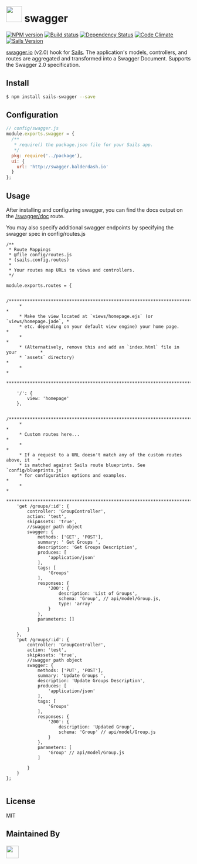 # <img src="http://cdn.tjw.io/images/sails-logo.png" height='43px' /> swagger

[![NPM version][npm-image]][npm-url]
[![Build status][ci-image]][ci-url]
[![Dependency Status][daviddm-image]][daviddm-url]
[![Code Climate][codeclimate-image]][codeclimate-url]
[![Sails Version][sails-version-image]][sails-url]


[swagger.io](http://swagger.io/) (v2.0) hook for [Sails](http://sailsjs.org). The application's models, controllers, and routes are aggregated and transformed into a Swagger Document. Supports the Swagger 2.0 specification.

## Install

```sh
$ npm install sails-swagger --save
```

## Configuration
```js
// config/swagger.js
module.exports.swagger = {
  /**
   * require() the package.json file for your Sails app.
   */
  pkg: require('../package'),
  ui: {
    url: 'http://swagger.balderdash.io'
  }
};
```

## Usage
After installing and configuring swagger, you can find the docs output on the [/swagger/doc](http://localhost:1337/swagger/doc) route.

You may also specify additional swagger endpoints by specifying the swagger spec in config/routes.js

```
/**
 * Route Mappings
 * @file config/routes.js
 * (sails.config.routes)
 *
 * Your routes map URLs to views and controllers.
 */

module.exports.routes = {

    /***************************************************************************
     *                                                                          *
     * Make the view located at `views/homepage.ejs` (or `views/homepage.jade`, *
     * etc. depending on your default view engine) your home page.              *
     *                                                                          *
     * (Alternatively, remove this and add an `index.html` file in your         *
     * `assets` directory)                                                      *
     *                                                                          *
     ***************************************************************************/

    '/': {
        view: 'homepage'
    },

    /***************************************************************************
     *                                                                          *
     * Custom routes here...                                                    *
     *                                                                          *
     * If a request to a URL doesn't match any of the custom routes above, it   *
     * is matched against Sails route blueprints. See `config/blueprints.js`    *
     * for configuration options and examples.                                  *
     *                                                                          *
     ***************************************************************************/
    'get /groups/:id': {
        controller: 'GroupController',
        action: 'test',
        skipAssets: 'true',
        //swagger path object
        swagger: {
            methods: ['GET', 'POST'],
            summary: ' Get Groups ',
            description: 'Get Groups Description',
            produces: [
                'application/json'
            ],
            tags: [
                'Groups'
            ],
            responses: {
                '200': {
                    description: 'List of Groups',
                    schema: 'Group', // api/model/Group.js,
                    type: 'array'
                }
            },
            parameters: []

        }
    },
    'put /groups/:id': {
        controller: 'GroupController',
        action: 'test',
        skipAssets: 'true',
        //swagger path object
        swagger: {
            methods: ['PUT', 'POST'],
            summary: 'Update Groups ',
            description: 'Update Groups Description',
            produces: [
                'application/json'
            ],
            tags: [
                'Groups'
            ],
            responses: {
                '200': {
                    description: 'Updated Group',
                    schema: 'Group' // api/model/Group.js
                }
            },
            parameters: [
                'Group' // api/model/Group.js
            ]

        }
    }
};


```

## License
MIT

## Maintained By
##### [<img src='http://i.imgur.com/zM0ynQk.jpg' height='34px'>](http://balderdash.io)

[sails-version-image]: https://goo.gl/gTUV5x
[sails-url]: http://sailsjs.org
[npm-image]: https://img.shields.io/npm/v/sails-swagger.svg?style=flat
[npm-url]: https://npmjs.org/package/sails-swagger
[ci-image]: https://img.shields.io/travis/tjwebb/sails-swagger/master.svg?style=flat
[ci-url]: https://travis-ci.org/tjwebb/sails-swagger
[daviddm-image]: http://img.shields.io/david/tjwebb/sails-swagger.svg?style=flat
[daviddm-url]: https://david-dm.org/tjwebb/sails-swagger
[codeclimate-image]: https://img.shields.io/codeclimate/github/tjwebb/sails-swagger.svg?style=flat
[codeclimate-url]: https://codeclimate.com/github/tjwebb/sails-swagger
